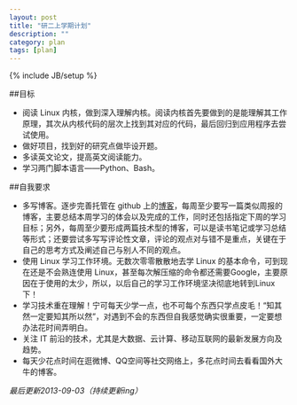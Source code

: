 ```yaml
---
layout: post
title: "研二上学期计划"
description: ""
category: plan 
tags: [plan]
---
```

{% include JB/setup %}

##目标
* 阅读 Linux 内核，做到深入理解内核。阅读内核首先要做到的是能理解其工作原理，其次从内核代码的层次上找到其对应的代码，最后回归到应用程序去尝试使用。
* 做好项目，找到好的研究点做毕设开题。
* 多读英文论文，提高英文阅读能力。
* 学习两门脚本语言——Python、Bash。


##自我要求
* 多写博客。逐步完善托管在 github 上的[博客](http://hazirguo.github.com "My Blog")，每周至少要写一篇类似周报的博客，主要总结本周学习的体会以及完成的工作，同时还包括指定下周的学习目标；另外，每周至少要形成两篇技术型的博客，可以是读书笔记或学习总结等形式；还要尝试多写写评论性文章，评论的观点对与错不是重点，关键在于自己的思考方式及阐述自己与别人不同的观点。
* 使用 Linux 学习工作环境。无数次零零散散地去学 Linux 的基本命令，可到现在还是不会熟连使用 Linux，甚至每次解压缩的命令都还需要Google，主要原因在于使用的太少，所以，以后自己的学习工作环境坚决彻底地转到Linux下！
* 学习技术重在理解！宁可每天少学一点，也不可每个东西只学点皮毛！“知其然一定要知其所以然”，对遇到不会的东西但自我感觉确实很重要，一定要想办法花时间弄明白。
* 关注 IT 前沿的技术，尤其是大数据、云计算、移动互联网的最新发展方向及趋势。
* 每天少花点时间在逛微博、QQ空间等社交网络上，多花点时间去看看国外大牛的博客。

*最后更新2013-09-03（持续更新ing）*
